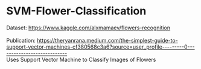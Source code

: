 # SVM-Flower-Classification
Dataset: https://www.kaggle.com/alxmamaev/flowers-recognition
<br><br>
Publication: https://theryanrana.medium.com/the-simplest-guide-to-support-vector-machines-cf380568c3a6?source=user_profile---------0----------------------------
<br>
Uses Support Vector Machine to Classify Images of Flowers
